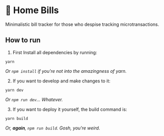 # 🏡 Home Bills 

Minimalistic bill tracker for those who despise tracking microtransactions.

## How to run

01. First Install all dependencies by running:

```
yarn
```
_Or `npm install` if you're not into the amazingness of yarn._

02. If you want to develop and make changes to it:

```
yarn dev
```
_Or `npm run dev`... Whatever._


03. If you want to deploy it yourself, the build command is:

```
yarn build
```
_Or, **again**, `npm run build`. Gosh, you're weird._

